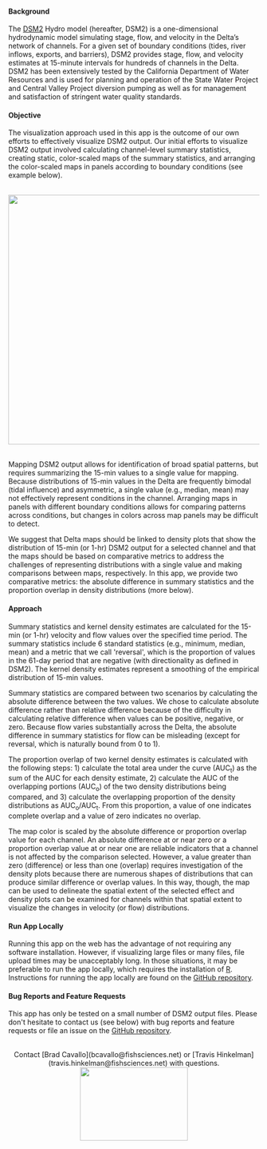 #### Background

The <a href="http://baydeltaoffice.water.ca.gov/modeling/deltamodeling/models/dsm2/dsm2.cfm" target="_blank">DSM2</a> Hydro model (hereafter, DSM2) is a one-dimensional hydrodynamic model simulating stage, flow, and velocity in the Delta’s network of channels. For a given set of boundary conditions (tides, river inflows, exports, and barriers), DSM2 provides stage, flow, and velocity estimates at 15-minute intervals for hundreds of channels in the Delta. DSM2 has been extensively tested by the California Department of Water Resources and is used for planning and operation of the State Water Project and Central Valley Project diversion pumping as well as for management and satisfaction of stringent water quality standards.  

#### Objective

The visualization approach used in this app is the outcome of our own efforts to effectively visualize DSM2 output. Our initial efforts to visualize DSM2 output involved calculating channel-level summary statistics, creating static, color-scaled maps of the summary statistics, and arranging the color-scaled maps in panels according to boundary conditions (see example below). 

<br>
<img src="PanelMapExample.jpg" height="500" width="824"/>
<br><br>

Mapping DSM2 output allows for identification of broad spatial patterns, but requires summarizing the 15-min values to a single value for mapping. Because distributions of 15-min values in the Delta are frequently bimodal (tidal influence) and asymmetric, a single value (e.g., median, mean) may not effectively represent conditions in the channel. Arranging maps in panels with different boundary conditions allows for comparing patterns across conditions, but changes in colors across map panels may be difficult to detect.

We suggest that Delta maps should be linked to density plots that show the distribution of 15-min (or 1-hr) DSM2 output for a selected channel and that the maps should be based on comparative metrics to address the challenges of representing distributions with a single value and making comparisons between maps, respectively. In this app, we provide two comparative metrics: the absolute difference in summary statistics and the proportion overlap in density distributions (more below). 

#### Approach 

Summary statistics and kernel density estimates are calculated for the 15-min (or 1-hr) velocity and flow values over the specified time period. The summary statistics include 6 standard statistics (e.g., minimum, median, mean) and a metric that we call 'reversal', which is the proportion of values in the 61-day period that are negative (with directionality as defined in DSM2). The kernel density estimates represent a smoothing of the empirical distribution of 15-min values.

Summary statistics are compared between two scenarios by calculating the absolute difference between the two values. We chose to calculate absolute difference rather than relative difference because of the difficulty in calculating relative difference when values can be positive, negative, or zero. Because flow varies substantially across the Delta, the absolute difference in summary statistics for flow can be misleading (except for reversal, which is naturally bound from 0 to 1). 

The proportion overlap of two kernel density estimates is calculated with the following steps: 1) calculate the total area under the curve (AUC<sub>t</sub>) as the sum of the AUC for each density estimate, 2) calculate the AUC of the overlapping portions (AUC<sub>o</sub>) of the two density distributions being compared, and 3) calculate the overlapping proportion of the density distributions as AUC<sub>o</sub>/AUC<sub>t</sub>. From this proportion, a value of one indicates complete overlap and a value of zero indicates no overlap.

The map color is scaled by the absolute difference or proportion overlap value for each channel. An absolute difference at or near zero or a proportion overlap value at or near one are reliable indicators that a channel is not affected by the comparison selected. However, a value greater than zero (difference) or less than one (overlap) requires investigation of the density plots because there are numerous shapes of distributions that can produce similar difference or overlap values. In this way, though, the map can be used to delineate the spatial extent of the selected effect and density plots can be examined for channels within that spatial extent to visualize the changes in velocity (or flow) distributions.

#### Run App Locally

Running this app on the web has the advantage of not requiring any software installation. However, if visualizing large files or many files, file upload times may be unacceptably long. In those situations, it may be preferable to run the app locally, which requires the installation of <a href="https://www.r-project.org/" target="_blank">R</a>. Instructions for running the app locally are found on the <a href="https://github.com/fishsciences/dsm2-hydro-visualization" target="_blank">GitHub repository</a>.

#### Bug Reports and Feature Requests

This app has only be tested on a small number of DSM2 output files. Please don't hesitate to contact us (see below) with bug reports and feature requests or file an issue on the <a href="https://github.com/fishsciences/dsm2-hydro-visualization/issues" target="_blank">GitHub repository</a>.

<br>
<center>Contact [Brad Cavallo](bcavallo@fishsciences.net) or [Travis Hinkelman](travis.hinkelman@fishsciences.net) with questions.</center>

<center><a href = "http://www.fishsciences.net" target="_blank"><img src="cfs-logo_web-centered.jpg" width = "216" height = "147"/></a></center>

